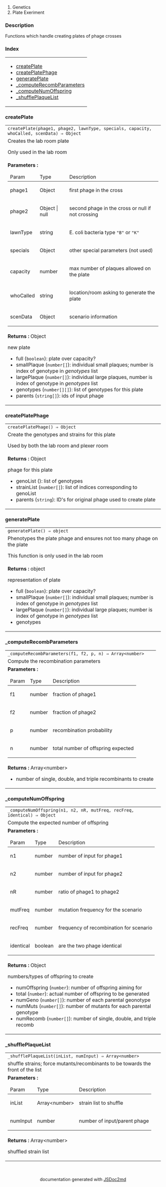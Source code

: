   <ol class="breadcrumb">
    <li>Genetics</li>
  <li>Plate Exeriment</li>
</ol>
  <p class="comment">
    <h3>Description</h3>
  </p>
  <p class="comment">
    Functions which handle creating plates of phage crosses
  </p>
<section>
  <h3 id="index">Index</h3>
  <table class="table table-sm table-bordered index-table">
    <tbody>
      <tr>
        <td class="col-md-4">
          <ul class="index-list">
<li>
                <a href="#module_Plate Exeriment.createPlate">createPlate</a>
              </li>
<li>
                <a href="#module_Plate Exeriment.createPlatePhage">createPlatePhage</a>
              </li>
<li>
                <a href="#module_Plate Exeriment.generatePlate">generatePlate</a>
              </li>
<li>
                <a href="#module_Plate Exeriment.._computeRecombParameters">_computeRecombParameters</a>
              </li>
<li>
                <a href="#module_Plate Exeriment.._computeNumOffspring">_computeNumOffspring</a>
              </li>
<li>
                <a href="#module_Plate Exeriment.._shufflePlaqueList">_shufflePlaqueList</a>
              </li>
          </ul>
        </td>
      </tr>
    </tbody>
  </table>
</section>
      <section>
  <a name="module_Plate Exeriment.createPlate"></a>
<h3 id=createPlate>createPlate</h3>
<table class="table table-sm table-bordered">
  <tbody>
    <tr>
      <td class="col-md-4"><code>createPlate(phage1, phage2, lawnType, specials, capacity, whoCalled, scenData) ⇒ Object</code></td>
    </tr>
<tr>
        <td class="col-md-4"><div class="io-description">Creates the lab room plate

Only used in the lab room</div></td>
      </tr>
<tr>
      <td class="col-md-4">
<div class="io-description">
        <b>Parameters :</b> <table class="params">
<thead>
  <tr>
<td>Param</td>
<td>Type</td>
<td>Description</td>
</tr>
</thead>
<tbody>
<tr>
    <td>phage1</td><td>Object</td><td><p>first phage in the cross</p>
</td>
  </tr><tr>
    <td>phage2</td><td>Object | null</td><td><p>second phage in the cross or null if not crossing</p>
</td>
  </tr><tr>
    <td>lawnType</td><td>string</td><td><p>E. coli bacteria type <code>&quot;B&quot;</code> or <code>&quot;K&quot;</code></p>
</td>
  </tr><tr>
    <td>specials</td><td>Object</td><td><p>other special parameters (not used)</p>
</td>
  </tr><tr>
    <td>capacity</td><td>number</td><td><p>max number of plaques allowed on the plate</p>
</td>
  </tr><tr>
    <td>whoCalled</td><td>string</td><td><p>location/room asking to generate the plate</p>
</td>
  </tr><tr>
    <td>scenData</td><td>Object</td><td><p>scenario information</p>
</td>
  </tr></tbody>
</table>
</div>
</td>
      </tr>
<tr>
      <td class="col-md-4">
<div class="io-description"><b>Returns : </b> Object    <div class="io-description">
    <p>new plate</p>
<ul>
<li>full (<code>boolean</code>): plate over capacity?</li>
<li>smallPlaque (<code>number[]</code>): individual small plaques; number is index of genotype in <em>genotypes</em> list</li>
<li>largePlaque (<code>number[]</code>): individual large plaques, number is index of genotype in <em>genotypes</em> list</li>
<li>genotypes (<code>number[][]</code>): list of genotypes for this plate</li>
<li>parents (<code>string[]</code>): ids of input phage</li>
</ul>
</div>
</div>
</td>
    </tr>
</tbody>
  </table>
</section>
      <section>
  <a name="module_Plate Exeriment.createPlatePhage"></a>
<h3 id=createPlatePhage>createPlatePhage</h3>
<table class="table table-sm table-bordered">
  <tbody>
    <tr>
      <td class="col-md-4"><code>createPlatePhage() ⇒ Object</code></td>
    </tr>
<tr>
        <td class="col-md-4"><div class="io-description">Create the genotypes and strains for this plate

Used by both the lab room and plexer room</div></td>
      </tr>
<tr>
      <td class="col-md-4">
<div class="io-description"><b>Returns : </b> Object    <div class="io-description">
    <p>phage for this plate</p>
<ul>
<li>genoList (): list of genotypes</li>
<li>strainList (<code>number[]</code>): list of indices corresponding to genoList</li>
<li>parents (<code>string</code>): ID&#39;s for original phage used to create plate</li>
</ul>
</div>
</div>
</td>
    </tr>
</tbody>
  </table>
</section>
      <section>
  <a name="module_Plate Exeriment.generatePlate"></a>
<h3 id=generatePlate>generatePlate</h3>
<table class="table table-sm table-bordered">
  <tbody>
    <tr>
      <td class="col-md-4"><code>generatePlate() ⇒ object</code></td>
    </tr>
<tr>
        <td class="col-md-4"><div class="io-description">Phenotypes the plate phage and ensures not too many phage on the plate

This function is only used in the lab room</div></td>
      </tr>
<tr>
      <td class="col-md-4">
<div class="io-description"><b>Returns : </b> object    <div class="io-description">
    <p>representation of plate</p>
<ul>
<li>full (<code>boolean</code>): plate over capacity?</li>
<li>smallPlaque (<code>number[]</code>): individual small plaques; number is index of genotype in <em>genotypes</em> list</li>
<li>largePlaque (<code>number[]</code>): individual large plaques; number is index of genotype in <em>genotypes</em> list</li>
<li>genotypes</li>
</ul>
</div>
</div>
</td>
    </tr>
</tbody>
  </table>
</section>
      <section>
  <a name="module_Plate Exeriment.._computeRecombParameters"></a>
<h3 class="text-info" id=_computeRecombParameters>_computeRecombParameters</h3>
<table class="table table-sm table-bordered">
  <tbody>
    <tr>
      <td class="col-md-4"><code>_computeRecombParameters(f1, f2, p, n) ⇒ Array&lt;number&gt;</code></td>
    </tr>
<tr>
        <td class="col-md-4"><div class="io-description">Compute the recombination parameters</div></td>
      </tr>
<tr>
      <td class="col-md-4">
<div class="io-description">
        <b>Parameters :</b> <table class="params">
<thead>
  <tr>
<td>Param</td>
<td>Type</td>
<td>Description</td>
</tr>
</thead>
<tbody>
<tr>
    <td>f1</td><td>number</td><td><p>fraction of phage1</p>
</td>
  </tr><tr>
    <td>f2</td><td>number</td><td><p>fraction of phage2</p>
</td>
  </tr><tr>
    <td>p</td><td>number</td><td><p>recombination probability</p>
</td>
  </tr><tr>
    <td>n</td><td>number</td><td><p>total number of offspring expected</p>
</td>
  </tr></tbody>
</table>
</div>
</td>
      </tr>
<tr>
      <td class="col-md-4">
<div class="io-description"><b>Returns : </b> Array&lt;number&gt;    <div class="io-description">
    <ul>
<li>number of single, double, and triple recombinants to create</li>
</ul>
</div>
</div>
</td>
    </tr>
</tbody>
  </table>
</section>
      <section>
  <a name="module_Plate Exeriment.._computeNumOffspring"></a>
<h3 class="text-info" id=_computeNumOffspring>_computeNumOffspring</h3>
<table class="table table-sm table-bordered">
  <tbody>
    <tr>
      <td class="col-md-4"><code>_computeNumOffspring(n1, n2, nR, mutFreq, recFreq, identical) ⇒ Object</code></td>
    </tr>
<tr>
        <td class="col-md-4"><div class="io-description">Compute the expected number of offspring</div></td>
      </tr>
<tr>
      <td class="col-md-4">
<div class="io-description">
        <b>Parameters :</b> <table class="params">
<thead>
  <tr>
<td>Param</td>
<td>Type</td>
<td>Description</td>
</tr>
</thead>
<tbody>
<tr>
    <td>n1</td><td>number</td><td><p>number of input for phage1</p>
</td>
  </tr><tr>
    <td>n2</td><td>number</td><td><p>number of input for phage2</p>
</td>
  </tr><tr>
    <td>nR</td><td>number</td><td><p>ratio of phage1 to phage2</p>
</td>
  </tr><tr>
    <td>mutFreq</td><td>number</td><td><p>mutation frequency for the scenario</p>
</td>
  </tr><tr>
    <td>recFreq</td><td>number</td><td><p>frequency of recombination for scenario</p>
</td>
  </tr><tr>
    <td>identical</td><td>boolean</td><td><p>are the two phage identical</p>
</td>
  </tr></tbody>
</table>
</div>
</td>
      </tr>
<tr>
      <td class="col-md-4">
<div class="io-description"><b>Returns : </b> Object    <div class="io-description">
    <p>numbers/types of offspring to create</p>
<ul>
<li>numOffspring (<code>number</code>): number of offspring aiming for</li>
<li>total (<code>number</code>): actual number of offspring to be generated</li>
<li>numGeno (<code>number[]</code>): number of each parental geonotype</li>
<li>numMuts (<code>number[]</code>): number of mutants for each parental genotype</li>
<li>numRecomb (<code>number[]</code>): number of single, double, and triple recomb</li>
</ul>
</div>
</div>
</td>
    </tr>
</tbody>
  </table>
</section>
      <section>
  <a name="module_Plate Exeriment.._shufflePlaqueList"></a>
<h3 class="text-info" id=_shufflePlaqueList>_shufflePlaqueList</h3>
<table class="table table-sm table-bordered">
  <tbody>
    <tr>
      <td class="col-md-4"><code>_shufflePlaqueList(inList, numInput) ⇒ Array&lt;number&gt;</code></td>
    </tr>
<tr>
        <td class="col-md-4"><div class="io-description">shuffle strains; force mutants/recombinants to be towards the front of the list</div></td>
      </tr>
<tr>
      <td class="col-md-4">
<div class="io-description">
        <b>Parameters :</b> <table class="params">
<thead>
  <tr>
<td>Param</td>
<td>Type</td>
<td>Description</td>
</tr>
</thead>
<tbody>
<tr>
    <td>inList</td><td>Array&lt;number&gt;</td><td><p>strain list to shuffle</p>
</td>
  </tr><tr>
    <td>numInput</td><td>number</td><td><p>number of input/parent phage</p>
</td>
  </tr></tbody>
</table>
</div>
</td>
      </tr>
<tr>
      <td class="col-md-4">
<div class="io-description"><b>Returns : </b> Array&lt;number&gt;    <div class="io-description">
    <p>shuffled strain list</p>
</div>
</div>
</td>
    </tr>
</tbody>
  </table>
</section>
<section style="margin-top:50px;text-align:center;">
documentation generated with <a href="https://github.com/jsdoc2md/jsdoc-to-markdown/">JSDoc2md</a>
</section>
